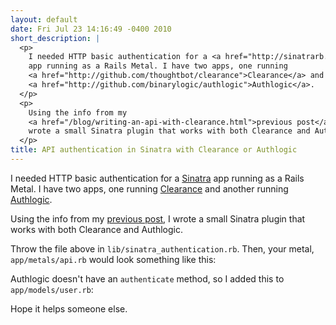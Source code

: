 ```yaml
---
layout: default
date: Fri Jul 23 14:16:49 -0400 2010
short_description: |
  <p>
    I needed HTTP basic authentication for a <a href="http://sinatrarb.com">Sinatra</a>
    app running as a Rails Metal. I have two apps, one running
    <a href="http://github.com/thoughtbot/clearance">Clearance</a> and another running
    <a href="http://github.com/binarylogic/authlogic">Authlogic</a>.
  </p>
  <p>
    Using the info from my
    <a href="/blog/writing-an-api-with-clearance.html">previous post</a>, I
    wrote a small Sinatra plugin that works with both Clearance and Authlogic.
  </p>
title: API authentication in Sinatra with Clearance or Authlogic
---
```


I needed HTTP basic authentication for a [Sinatra](http://sinatrarb.com)
app running as a Rails Metal. I have two apps, one running
[Clearance](http://github.com/thoughtbot/clearance) and another running
[Authlogic](http://github.com/binarylogic/authlogic).

Using the info from my [previous post](/blog/writing-an-api-with-clearance.html),
I wrote a small Sinatra plugin that works with both Clearance and Authlogic.

<script src="http://gist.github.com/487806.js?file=sinatra_authentication.rb"> </script>

Throw the file above in `lib/sinatra_authentication.rb`. Then, your metal,
`app/metals/api.rb` would look something like this:

<script src="http://gist.github.com/487806.js?file=api.rb"> </script>

Authlogic doesn't have an `authenticate` method, so I added this to
`app/models/user.rb`:

<script src="http://gist.github.com/487806.js?file=user.rb"> </script>

Hope it helps someone else.
